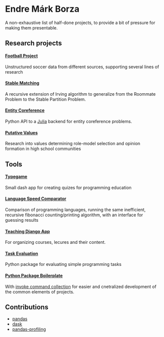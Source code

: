 # Endre Márk Borza

A non-exhaustive list of half-done projects, to provide a bit of pressure for making them presentable.

## Research projects

#### [Football Project](/football-data-research/)
Unstructured soccer data from different sources, supporting several lines of research

#### [Stable Matching](https://github.com/endremborza/stable-partitions-problem)
A recursive extension of Irving algorithm to generalize from the Roommate Problem to the Stable Partition Problem.

#### [Entity Coreference](https://github.com/endremborza/encoref)
Python API to a [Julia](https://github.com/endremborza/Encoref.jl) backend for entity coreference problems.

#### [Putative Values](https://inftars.infonia.hu/article.php?doi=inftars.XVI.2016.2.6)
Research into values determining role-model selection and opinion formation in high school communities

## Tools

#### [Typegame](https://github.com/endremborza/typegame)
Small dash app for creating quizes for programming education

#### [Language Speed Comparator](https://github.com/endremborza/fibonacci_language_comparison)
Comparison of programming languages, running the same inefficient, recursive fibonacci counting/printing algorithm, with an interface for guessing results

#### [Teaching Django App](https://github.com/endremborza/teach)
For organizing courses, lecures and their content.

#### [Task Evaluation](https://jkg-evaluators.readthedocs.io/en/latest/index.html)
Python package for evaluating simple programming tasks

#### [Python Package Boilerplate](https://github.com/endremborza/python_boilerplate)
With [invoke command collection](https://github.com/endremborza/branthebuilder) for easier and cnetralized development of the common elements of projects.

## Contributions
- [pandas](https://github.com/pandas-dev/pandas/commits?author=endremborza)
- [dask](https://github.com/dask/dask/commits?author=endremborza)
- [pandas-profiling](https://github.com/pandas-profiling/pandas-profiling/commits?author=endremborza)
